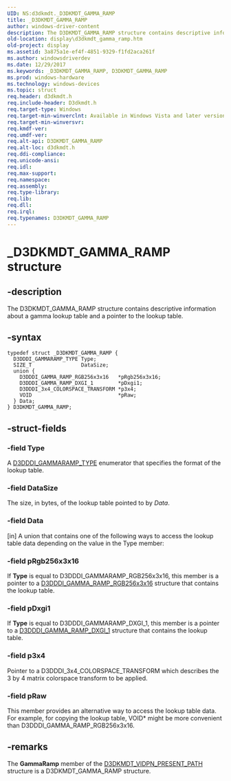 ```yaml
---
UID: NS:d3dkmdt._D3DKMDT_GAMMA_RAMP
title: _D3DKMDT_GAMMA_RAMP
author: windows-driver-content
description: The D3DKMDT_GAMMA_RAMP structure contains descriptive information about a gamma lookup table and a pointer to the lookup table.
old-location: display\d3dkmdt_gamma_ramp.htm
old-project: display
ms.assetid: 3a875a1e-ef4f-4851-9329-f1fd2aca261f
ms.author: windowsdriverdev
ms.date: 12/29/2017
ms.keywords: _D3DKMDT_GAMMA_RAMP, D3DKMDT_GAMMA_RAMP
ms.prod: windows-hardware
ms.technology: windows-devices
ms.topic: struct
req.header: d3dkmdt.h
req.include-header: D3dkmdt.h
req.target-type: Windows
req.target-min-winverclnt: Available in Windows Vista and later versions of the Windows operating systems.
req.target-min-winversvr: 
req.kmdf-ver: 
req.umdf-ver: 
req.alt-api: D3DKMDT_GAMMA_RAMP
req.alt-loc: d3dkmdt.h
req.ddi-compliance: 
req.unicode-ansi: 
req.idl: 
req.max-support: 
req.namespace: 
req.assembly: 
req.type-library: 
req.lib: 
req.dll: 
req.irql: 
req.typenames: D3DKMDT_GAMMA_RAMP
---
```


# _D3DKMDT_GAMMA_RAMP structure



## -description
The D3DKMDT_GAMMA_RAMP structure contains descriptive information about a gamma lookup table and a pointer to the lookup table.



## -syntax

````
typedef struct _D3DKMDT_GAMMA_RAMP {
  D3DDDI_GAMMARAMP_TYPE Type;
  SIZE_T                DataSize;
  union {
    D3DDDI_GAMMA_RAMP_RGB256x3x16   *pRgb256x3x16;
    D3DDDI_GAMMA_RAMP_DXGI_1        *pDxgi1;
    D3DDDI_3x4_COLORSPACE_TRANSFORM *p3x4;
    VOID                            *pRaw;
  } Data;
} D3DKMDT_GAMMA_RAMP;
````


## -struct-fields

### -field Type

A <a href="https://msdn.microsoft.com/library/windows/hardware/ff544565">D3DDDI_GAMMARAMP_TYPE</a> enumerator that specifies the format of the lookup table. 


### -field DataSize

The size, in bytes, of the lookup table pointed to by <i>Data</i>.


### -field Data

[in] A union that contains one of the following ways to access the lookup table data depending on the value in the Type member:


### -field pRgb256x3x16

If <b>Type</b> is equal to D3DDDI_GAMMARAMP_RGB256x3x16, this member is a pointer to a <a href="https://msdn.microsoft.com/library/windows/hardware/ff544571">D3DDDI_GAMMA_RAMP_RGB256x3x16</a> structure that contains the lookup table. 


### -field pDxgi1

If <b>Type</b> is equal to D3DDDI_GAMMARAMP_DXGI_1, this member is a pointer to a <a href="https://msdn.microsoft.com/library/windows/hardware/ff544568">D3DDDI_GAMMA_RAMP_DXGI_1</a> structure that contains the lookup table. 


### -field p3x4

Pointer to a D3DDDI_3x4_COLORSPACE_TRANSFORM which describes the 3 by 4 matrix colorspace transform to be applied.


### -field pRaw

This member provides an alternative way to access the lookup table data. For example, for copying the lookup table, VOID* might be more convenient than D3DDDI_GAMMA_RAMP_RGB256x3x16.

</dd>
</dl>

## -remarks
The <b>GammaRamp</b> member of the <a href="..\d3dkmdt\ns-d3dkmdt-_d3dkmdt_vidpn_present_path.md">D3DKMDT_VIDPN_PRESENT_PATH</a> structure is a D3DKMDT_GAMMA_RAMP structure.</p>
